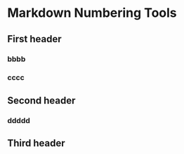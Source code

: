 # Markdown Numbering Tools

## First header

### bbbb

### cccc

## Second header

### ddddd

## Third header